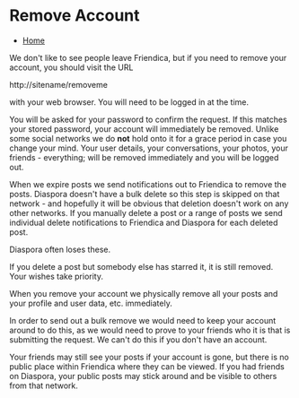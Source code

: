 Remove Account
==============

* [Home](help)

We don't like to see people leave Friendica, but if you need to remove your account, you should visit the URL

http://sitename/removeme

with your web browser. You will need to be logged in at the time.

You will be asked for your password to confirm the request. If this matches your stored password, your account will immediately be removed. Unlike some social networks we do **not** hold onto it for a grace period in case you change your mind. Your user details, your conversations, your photos, your friends - everything; will be removed immediately and you will be logged out. 

When we expire posts we send notifications out to Friendica to remove the posts. Diaspora doesn't have a bulk delete so this step is skipped on that network - and hopefully it will be obvious that deletion doesn't work on any other networks. If you manually delete a post or a range of posts we send individual delete notifications to Friendica and Diaspora for each deleted post.

Diaspora often loses these.

If you delete a post but somebody else has starred it, it is still removed. Your wishes take priority.

When you remove your account we physically remove all your posts and your profile and user data, etc. immediately.

In order to send out a bulk remove we would need to keep your account around to do this, as we would need to prove to your friends who it is that is submitting the request. We can't do this if you don't have an account.

Your friends may still see your posts if your account is gone, but there is no public place within Friendica where they can be viewed. If you had friends on Diaspora, your public posts may stick around and be visible to others from that network.
